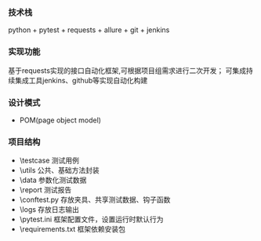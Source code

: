 ### 技术栈
python + pytest + requests + allure + git + jenkins 
### 实现功能
基于requests实现的接口自动化框架,可根据项目组需求进行二次开发；
可集成持续集成工具jenkins、github等实现自动化构建
### 设计模式
- POM(page object model)
### 项目结构
- \testcase 测试用例
- \utils 公共、基础方法封装
- \data 参数化测试数据
- \report 测试报告
- \conftest.py 存放夹具、共享测试数据、钩子函数
- \logs 存放日志输出
- \pytest.ini 框架配置文件，设置运行时默认行为
- \requirements.txt 框架依赖安装包
### 
